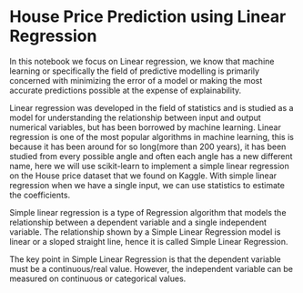 # House Price Prediction using Linear Regression

In this notebook we focus on Linear regression, we know that machine learning or specifically the field of predictive modelling is primarily concerned with minimizing the error of a model or making the most accurate predictions possible at the expense of explainability. 

Linear regression was developed in the field of statistics and is studied as a model for understanding the relationship between input and output numerical variables, but has been borrowed by machine learning. Linear regression is one of the most popular algorithms in machine learning, this is because it has been around for so long(more than 200 years), it has been studied from every possible angle and often each angle has a new different name, here we will use scikit-learn to implement a simple linear regression on the House price dataset that we found on Kaggle. With simple linear regression when we have a single input, we can use statistics to estimate the coefficients.

Simple linear regression is a type of Regression algorithm that models the relationship between a dependent variable and a single independent variable. The relationship shown by a Simple Linear Regression model is linear or a sloped straight line, hence it is called Simple Linear Regression.

The key point in Simple Linear Regression is that the dependent variable must be a continuous/real value. However, the independent variable can be measured on continuous or categorical values.
